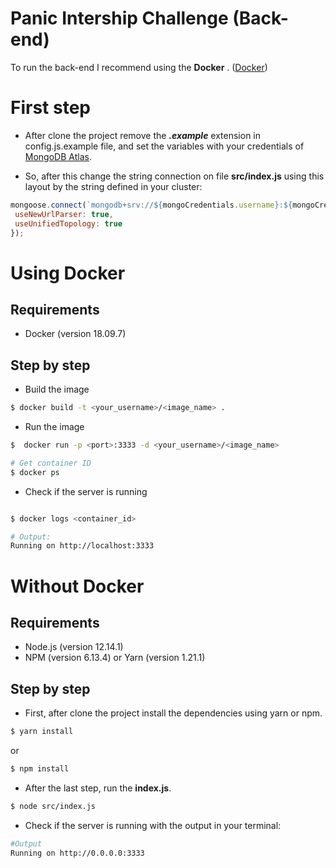 # Panic Intership Challenge  (Back-end)

To run the back-end I recommend using the **Docker** . 
([Docker](https://www.docker.com/why-docker))

# First step
- After clone the project remove the ***.example***  extension in config.js.example file, and set the variables with your credentials of [MongoDB Atlas](https://www.mongodb.com/cloud/atlas).

- So, after this change the string connection on file **src/index.js** using this layout by the string defined in your cluster: 

```javascript
mongoose.connect(`mongodb+srv://${mongoCredentials.username}:${mongoCredentials.password}@cluster0-oqsu2.mongodb.net/test?retryWrites=true&w=majority`,{ 
 useNewUrlParser: true,
 useUnifiedTopology: true
});
```


# Using Docker

## Requirements 
- Docker (version 18.09.7)

## Step by step
- Build the image
 ``` zsh 
$ docker build -t <your_username>/<image_name> .
```
- Run the image
 ``` zsh 
$  docker run -p <port>:3333 -d <your_username>/<image_name>
   ``` 
```bash
# Get container ID
$ docker ps
```
- Check if the server is running 
```bash

$ docker logs <container_id>

# Output: 
Running on http://localhost:3333
```

# Without Docker

## Requirements 

- Node.js (version 12.14.1)
- NPM (version  6.13.4) or Yarn (version 1.21.1)

## Step by step 

- First, after clone the project install the dependencies using yarn or npm.

``` bash 
$ yarn install
```
or 
``` bash
$ npm install 
```

- After the last step, run the **index.js**.
``` bash
$ node src/index.js
```

- Check if the server is running with the output in your terminal:
```bash
#Output
Running on http://0.0.0.0:3333
```  
